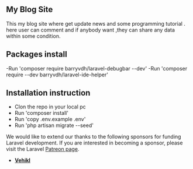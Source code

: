 
## My Blog Site

This my blog site where get update news and some programming tutorial . here user can comment and if anybody want ,they can share any data within some condition.

## Packages install

-Run 'composer require barryvdh/laravel-debugbar --dev'
-Run 'composer require --dev barryvdh/laravel-ide-helper'



## Installation instruction 

- Clon the repo in your local pc
- Run 'composer install'
- Run 'copy .env.example .env'
- Run 'php artisan migrate --seed'







We would like to extend our thanks to the following sponsors for funding Laravel development. If you are interested in becoming a sponsor, please visit the Laravel [Patreon page](https://patreon.com/taylorotwell).

- **[Vehikl](https://vehikl.com/)**


